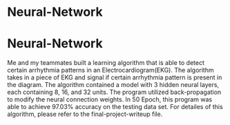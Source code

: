 # Neural-Network
# Neural-Network
Me and my teammates built a learning algorithm that is able to detect certain arrhythmia patterns in an Electrocardiogram(EKG). The algorithm takes in a piece of EKG and signal if certain arrhythmia pattern is present in the diagram.
The algorithm contained a model with 3 hidden neural layers, each containing 8, 16, and 32 units. The program utilized back-propagation to modify the neural connection weights. In 50 Epoch, this program was able to achieve 97.03% accuracy on the testing data set.
For detailes of this algorithm, please refer to the final-project-writeup file.
